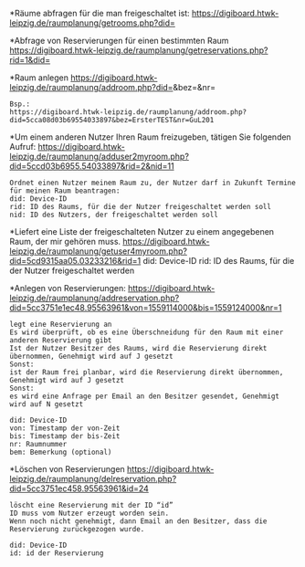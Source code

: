 *Räume abfragen für die man freigeschaltet ist:
    https://digiboard.htwk-leipzig.de/raumplanung/getrooms.php?did=<device-id>

*Abfrage von Reservierungen für einen bestimmten Raum
    https://digiboard.htwk-leipzig.de/raumplanung/getreservations.php?rid=1&did=<device-id>

*Raum anlegen
    https://digiboard.htwk-leipzig.de/raumplanung/addroom.php?did=<device-id>&bez=<raum-bezeichnung>&nr=<raum-nr>

    Bsp.:
    https://digiboard.htwk-leipzig.de/raumplanung/addroom.php?did=5cca08d03b69554033897&bez=ErsterTEST&nr=GuL201

*Um einem anderen Nutzer Ihren Raum freizugeben, tätigen Sie folgenden Aufruf:
    https://digiboard.htwk-leipzig.de/raumplanung/adduser2myroom.php?did=5ccd03b6955.54033897&rid=2&nid=11
    
    Ordnet einen Nutzer meinem Raum zu, der Nutzer darf in Zukunft Termine für meinen Raum beantragen:
    did: Device-ID
    rid: ID des Raums, für die der Nutzer freigeschaltet werden soll
    nid: ID des Nutzers, der freigeschaltet werden soll

*Liefert eine Liste der freigeschalteten Nutzer zu einem angegebenen Raum, der mir gehören muss.
    https://digiboard.htwk-leipzig.de/raumplanung/getuser4myroom.php?did=5cd9315aa05.03233216&rid=1
    did: Device-ID
    rid: ID des Raums, für die der Nutzer freigeschaltet werden 
    
*Anlegen von Reservierungen:
    https://digiboard.htwk-leipzig.de/raumplanung/addreservation.php?did=5cc3751e1ec48.95563961&von=1559114000&bis=1559124000&nr=1

    legt eine Reservierung an
    Es wird überprüft, ob es eine Überschneidung für den Raum mit einer anderen Reservierung gibt
    Ist der Nutzer Besitzer des Raums, wird die Reservierung direkt übernommen, Genehmigt wird auf J gesetzt
    Sonst:
    ist der Raum frei planbar, wird die Reservierung direkt übernommen, Genehmigt wird auf J gesetzt
    Sonst:
    es wird eine Anfrage per Email an den Besitzer gesendet, Genehmigt wird auf N gesetzt

    did: Device-ID
    von: Timestamp der von-Zeit
    bis: Timestamp der bis-Zeit
    nr: Raumnummer
    bem: Bemerkung (optional)

*Löschen von Reservierungen
    https://digiboard.htwk-leipzig.de/raumplanung/delreservation.php?did=5cc3751ec458.95563961&id=24

    löscht eine Reservierung mit der ID “id”
    ID muss vom Nutzer erzeugt worden sein.
    Wenn noch nicht genehmigt, dann Email an den Besitzer, dass die Reservierung zurückgezogen wurde.

    did: Device-ID
    id: id der Reservierung